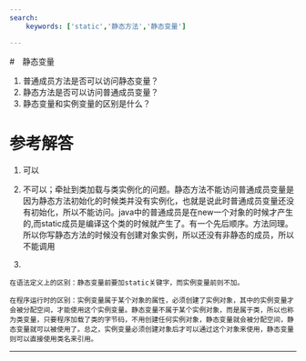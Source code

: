```yaml
---
search:
    keywords: ['static','静态方法','静态变量']

---
```



#　静态变量
1. 普通成员方法是否可以访问静态变量？
2. 静态方法是否可以访问普通成员变量？
3. 静态变量和实例变量的区别是什么？


# 参考解答

1. 可以

2. 不可以；牵扯到类加载与类实例化的问题。静态方法不能访问普通成员变量是因为静态方法初始化的时候类并没有实例化，也就是说此时普通成员变量还没有初始化，所以不能访问。java中的普通成员是在new一个对象的时候才产生的,而static成员是编译这个类的时候就产生了。有一个先后顺序。方法同理。所以你写静态方法的时候没有创建对象实例，所以还没有非静态的成员，所以不能调用

3. 

    在语法定义上的区别：静态变量前要加static关键字，而实例变量前则不加。
    
    在程序运行时的区别：实例变量属于某个对象的属性，必须创建了实例对象，其中的实例变量才会被分配空间，才能使用这个实例变量。静态变量不属于某个实例对象，而是属于类，所以也称为类变量，只要程序加载了类的字节码，不用创建任何实例对象，静态变量就会被分配空间，静态变量就可以被使用了。总之，实例变量必须创建对象后才可以通过这个对象来使用，静态变量则可以直接使用类名来引用。



---


